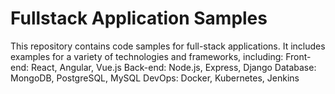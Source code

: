 # Fullstack Application Samples
This repository contains code samples for full-stack applications. It includes examples for a variety of technologies and frameworks, including: Front-end: React, Angular, Vue.js Back-end: Node.js, Express, Django Database: MongoDB, PostgreSQL, MySQL DevOps: Docker, Kubernetes, Jenkins

